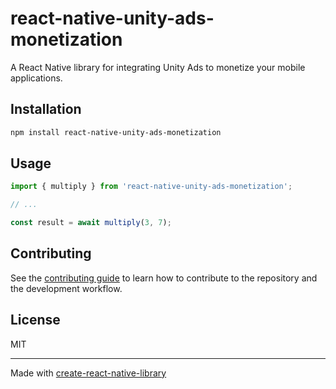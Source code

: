 # react-native-unity-ads-monetization

A React Native library for integrating Unity Ads to monetize your mobile applications.

## Installation

```sh
npm install react-native-unity-ads-monetization
```

## Usage

```js
import { multiply } from 'react-native-unity-ads-monetization';

// ...

const result = await multiply(3, 7);
```

## Contributing

See the [contributing guide](CONTRIBUTING.md) to learn how to contribute to the repository and the development workflow.

## License

MIT

---

Made with [create-react-native-library](https://github.com/callstack/react-native-builder-bob)
